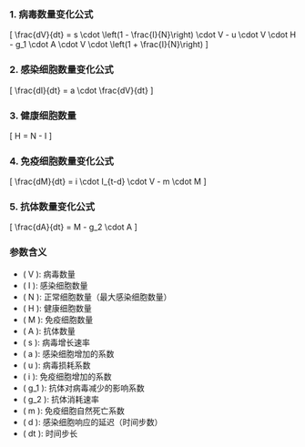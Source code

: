 ### 1. 病毒数量变化公式
\[
\frac{dV}{dt} = s \cdot \left(1 - \frac{I}{N}\right) \cdot V - u \cdot V \cdot H - g_1 \cdot A \cdot V \cdot \left(1 + \frac{I}{N}\right)
\]

### 2. 感染细胞数量变化公式
\[
\frac{dI}{dt} = a \cdot \frac{dV}{dt}
\]

### 3. 健康细胞数量
\[
H = N - I
\]

### 4. 免疫细胞数量变化公式
\[
\frac{dM}{dt} = i \cdot I_{t-d} \cdot V - m \cdot M
\]

### 5. 抗体数量变化公式
\[
\frac{dA}{dt} = M - g_2 \cdot A
\]

### 参数含义
- \( V \): 病毒数量
- \( I \): 感染细胞数量
- \( N \): 正常细胞数量（最大感染细胞数量）
- \( H \): 健康细胞数量
- \( M \): 免疫细胞数量
- \( A \): 抗体数量
- \( s \): 病毒增长速率
- \( a \): 感染细胞增加的系数
- \( u \): 病毒损耗系数
- \( i \): 免疫细胞增加的系数
- \( g_1 \): 抗体对病毒减少的影响系数
- \( g_2 \): 抗体消耗速率
- \( m \): 免疫细胞自然死亡系数
- \( d \): 感染细胞响应的延迟（时间步数）
- \( dt \): 时间步长